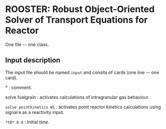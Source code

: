 # ROOSTER: Robust Object-Oriented Solver of Transport Equations for Reactor

One file -- one class.

## Input description

The input file should be named `input` and consits of cards (one line -- one card).

\* : comment.

solve fuelgrain : activates calculations of intragranular gas behaviour.

`solve pointkinetics W1` : activates point reactor kinetics calculations using signal `W` as a reactivity input.

`*t0* 0.0` : Initial *time*.

